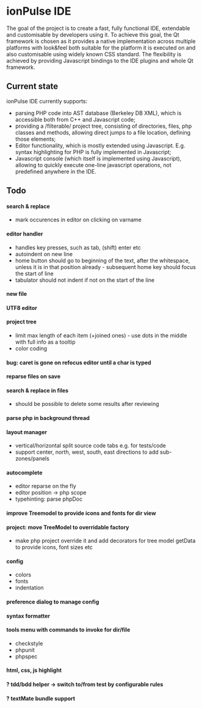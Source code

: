 ionPulse IDE
============

The goal of the project is to create a fast, fully functional IDE, extendable and customisable by developers using it.
To achieve this goal, the Qt framework is chosen as it provides a native implementation across multiple platforms with look&feel both suitable for the platform it is executed on and also customisable using widely known CSS standard. The flexibility is achieved by providing Javascript bindings to the IDE plugins and whole Qt framework.

Current state
-------------

ionPulse IDE currently supports:
* parsing PHP code into AST database (Berkeley DB XML), which is accessible both from C++ and Javascript code;
* providing a /filterable/ project tree, consisting of directories, files, php classes and methods, allowing direct jumps to a file location, defining those elements;
* Editor functionality, which is mostly extended using Javascript. E.g. syntax highlighting for PHP is fully implemented in Javascript;
* Javascript console (which itself is implemented using Javascript), allowing to quickly execute one-line javascript operations, not predefined anywhere in the IDE.


Todo
----

#### search & replace
* mark occurences in editor on clicking on varname

#### editor handler
* handles key presses, such as tab, (shift) enter etc
* autoindent on new line
* home button should go to beginning of the text, after the whitespace, unless it is in that position already - subsequent home key should focus the start of line
* tabulator should not indent if not on the start of the line

#### new file

#### UTF8 editor

#### project tree
* limit max length of each item (+joined ones) - use dots in the middle with full info as a tooltip
* color coding

#### bug: caret is gone on refocus editor until a char is typed

#### reparse files on save

#### search & replace in files
* should be possible to delete some results after reviewing

#### parse php in background thread

#### layout manager
* vertical/horizontal split source code tabs e.g. for tests/code
* support center, north, west, south, east directions to add sub-zones/panels

#### autocomplete
* editor reparse on the fly
* editor position -> php scope
* typehinting: parse phpDoc

#### improve Treemodel to provide icons and fonts for dir view

#### project: move TreeModel to overridable factory
* make php project override it and add decorators for tree model getData to provide icons, font sizes etc

#### config
* colors
* fonts
* indentation

#### preference dialog to manage config

#### syntax formatter

#### tools menu with commands to invoke for dir/file
* checkstyle
* phpunit
* phpspec

#### html, css, js highlight

#### ? tdd/bdd helper -> switch to/from test by configurable rules

#### ? textMate bundle support


